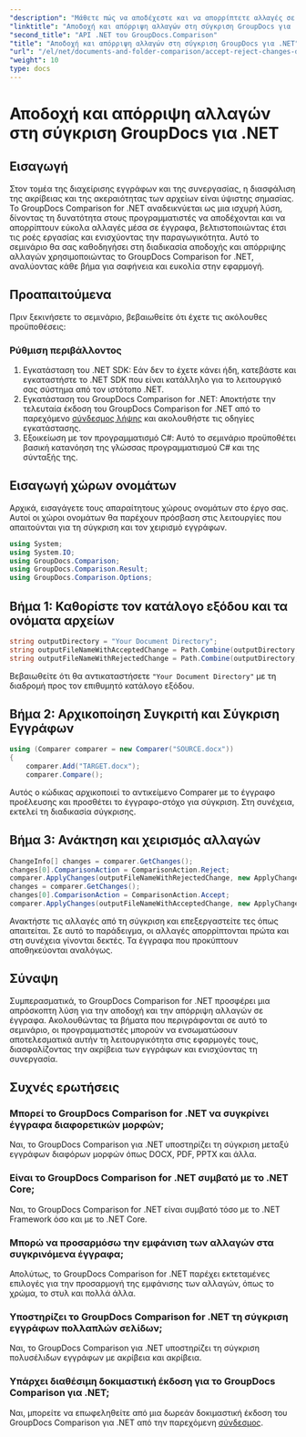 ```yaml
---
"description": "Μάθετε πώς να αποδέχεστε και να απορρίπτετε αλλαγές σε έγγραφα χρησιμοποιώντας το GroupDocs Comparison για .NET. Βελτιστοποιήστε τις ροές εργασίας των εγγράφων σας χωρίς κόπο."
"linktitle": "Αποδοχή και απόρριψη αλλαγών στη σύγκριση GroupDocs για .NET"
"second_title": "API .NET του GroupDocs.Comparison"
"title": "Αποδοχή και απόρριψη αλλαγών στη σύγκριση GroupDocs για .NET"
"url": "/el/net/documents-and-folder-comparison/accept-reject-changes-dotnet/"
"weight": 10
type: docs
---
```

# Αποδοχή και απόρριψη αλλαγών στη σύγκριση GroupDocs για .NET

## Εισαγωγή
Στον τομέα της διαχείρισης εγγράφων και της συνεργασίας, η διασφάλιση της ακρίβειας και της ακεραιότητας των αρχείων είναι ύψιστης σημασίας. Το GroupDocs Comparison for .NET αναδεικνύεται ως μια ισχυρή λύση, δίνοντας τη δυνατότητα στους προγραμματιστές να αποδέχονται και να απορρίπτουν εύκολα αλλαγές μέσα σε έγγραφα, βελτιστοποιώντας έτσι τις ροές εργασίας και ενισχύοντας την παραγωγικότητα. Αυτό το σεμινάριο θα σας καθοδηγήσει στη διαδικασία αποδοχής και απόρριψης αλλαγών χρησιμοποιώντας το GroupDocs Comparison for .NET, αναλύοντας κάθε βήμα για σαφήνεια και ευκολία στην εφαρμογή.
## Προαπαιτούμενα
Πριν ξεκινήσετε το σεμινάριο, βεβαιωθείτε ότι έχετε τις ακόλουθες προϋποθέσεις:
### Ρύθμιση περιβάλλοντος
1. Εγκατάσταση του .NET SDK: Εάν δεν το έχετε κάνει ήδη, κατεβάστε και εγκαταστήστε το .NET SDK που είναι κατάλληλο για το λειτουργικό σας σύστημα από τον ιστότοπο .NET.
2. Εγκατάσταση του GroupDocs Comparison for .NET: Αποκτήστε την τελευταία έκδοση του GroupDocs Comparison for .NET από το παρεχόμενο [σύνδεσμος λήψης](https://releases.groupdocs.com/comparison/net/) και ακολουθήστε τις οδηγίες εγκατάστασης.
3. Εξοικείωση με τον προγραμματισμό C#: Αυτό το σεμινάριο προϋποθέτει βασική κατανόηση της γλώσσας προγραμματισμού C# και της σύνταξής της.

## Εισαγωγή χώρων ονομάτων
Αρχικά, εισαγάγετε τους απαραίτητους χώρους ονομάτων στο έργο σας. Αυτοί οι χώροι ονομάτων θα παρέχουν πρόσβαση στις λειτουργίες που απαιτούνται για τη σύγκριση και τον χειρισμό εγγράφων.

```csharp
using System;
using System.IO;
using GroupDocs.Comparison;
using GroupDocs.Comparison.Result;
using GroupDocs.Comparison.Options;
```
## Βήμα 1: Καθορίστε τον κατάλογο εξόδου και τα ονόματα αρχείων
```csharp
string outputDirectory = "Your Document Directory";
string outputFileNameWithAcceptedChange = Path.Combine(outputDirectory, "RESULT_WITH_ACCEPTED_CHANGE.docx");
string outputFileNameWithRejectedChange = Path.Combine(outputDirectory, "RESULT_WITH_REJECTED_CHANGE.docx");
```
Βεβαιωθείτε ότι θα αντικαταστήσετε `"Your Document Directory"` με τη διαδρομή προς τον επιθυμητό κατάλογο εξόδου.
## Βήμα 2: Αρχικοποίηση Συγκριτή και Σύγκριση Εγγράφων
```csharp
using (Comparer comparer = new Comparer("SOURCE.docx"))
{
    comparer.Add("TARGET.docx");
    comparer.Compare();
```
Αυτός ο κώδικας αρχικοποιεί το αντικείμενο Comparer με το έγγραφο προέλευσης και προσθέτει το έγγραφο-στόχο για σύγκριση. Στη συνέχεια, εκτελεί τη διαδικασία σύγκρισης.
## Βήμα 3: Ανάκτηση και χειρισμός αλλαγών
```csharp
ChangeInfo[] changes = comparer.GetChanges();
changes[0].ComparisonAction = ComparisonAction.Reject;
comparer.ApplyChanges(outputFileNameWithRejectedChange, new ApplyChangeOptions { Changes = changes, SaveOriginalState = true });
changes = comparer.GetChanges();
changes[0].ComparisonAction = ComparisonAction.Accept;
comparer.ApplyChanges(outputFileNameWithAcceptedChange, new ApplyChangeOptions { Changes = changes });
```
Ανακτήστε τις αλλαγές από τη σύγκριση και επεξεργαστείτε τες όπως απαιτείται. Σε αυτό το παράδειγμα, οι αλλαγές απορρίπτονται πρώτα και στη συνέχεια γίνονται δεκτές. Τα έγγραφα που προκύπτουν αποθηκεύονται αναλόγως.

## Σύναψη
Συμπερασματικά, το GroupDocs Comparison for .NET προσφέρει μια απρόσκοπτη λύση για την αποδοχή και την απόρριψη αλλαγών σε έγγραφα. Ακολουθώντας τα βήματα που περιγράφονται σε αυτό το σεμινάριο, οι προγραμματιστές μπορούν να ενσωματώσουν αποτελεσματικά αυτήν τη λειτουργικότητα στις εφαρμογές τους, διασφαλίζοντας την ακρίβεια των εγγράφων και ενισχύοντας τη συνεργασία.
## Συχνές ερωτήσεις
### Μπορεί το GroupDocs Comparison for .NET να συγκρίνει έγγραφα διαφορετικών μορφών;
Ναι, το GroupDocs Comparison για .NET υποστηρίζει τη σύγκριση μεταξύ εγγράφων διαφόρων μορφών όπως DOCX, PDF, PPTX και άλλα.
### Είναι το GroupDocs Comparison for .NET συμβατό με το .NET Core;
Ναι, το GroupDocs Comparison for .NET είναι συμβατό τόσο με το .NET Framework όσο και με το .NET Core.
### Μπορώ να προσαρμόσω την εμφάνιση των αλλαγών στα συγκρινόμενα έγγραφα;
Απολύτως, το GroupDocs Comparison for .NET παρέχει εκτεταμένες επιλογές για την προσαρμογή της εμφάνισης των αλλαγών, όπως το χρώμα, το στυλ και πολλά άλλα.
### Υποστηρίζει το GroupDocs Comparison for .NET τη σύγκριση εγγράφων πολλαπλών σελίδων;
Ναι, το GroupDocs Comparison για .NET υποστηρίζει τη σύγκριση πολυσέλιδων εγγράφων με ακρίβεια και ακρίβεια.
### Υπάρχει διαθέσιμη δοκιμαστική έκδοση για το GroupDocs Comparison για .NET;
Ναι, μπορείτε να επωφεληθείτε από μια δωρεάν δοκιμαστική έκδοση του GroupDocs Comparison για .NET από την παρεχόμενη [σύνδεσμος](https://releases.groupdocs.com/).